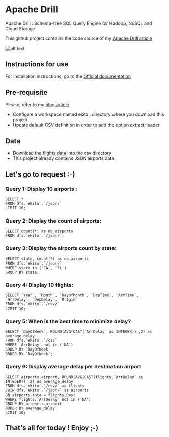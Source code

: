 # Apache Drill
Apache Drill : Schema-free SQL Query Engine for Hadoop, NoSQL and Cloud Storage

This github project contains the code source of my [Apache Drill article](https://www.ekito.fr/people/drill/)

![alt text][logo]

[logo]: https://mapr.com/en/blog/importance-apache-drill-big-data-ecosystem/assets/drill-logo-400_5.png "Apache Drill"

## Instructions for use

For installation instructions, go to the [Official documentation](https://drill.apache.org/docs/installing-drill-in-embedded-mode)

## Pre-requisite
Please, refer to my [blog article](https://www.ekito.fr/people/drill/)
- Configure a workspace named ekito : directory where you download this project
- Update default CSV definition in order to add the option extractHeader

## Data
- Download the [flights data](http://stat-computing.org/dataexpo/2009/) into the csv directory
- This project already contains JSON airports data.

## Let's go to request :-)

### Query 1: Display 10 airports :
```
SELECT *
FROM dfs.`ekito`.`/json/`
LIMIT 10;
```

### Query 2: Display the count of airports:
```
SELECT count(*) as nb_airports
FROM dfs.`ekito`.`/json/`;
```

### Query 3: Display the  airports count by state:
```
SELECT state, count(*) as nb_airports
FROM dfs.`ekito`.`/json/`
WHERE state in ('CA', 'FL')
GROUP BY state;
```


### Query 4: Display 10 flights:
```
SELECT `Year`, `Month`, `DayofMonth`, `DepTime`, `ArrTime`, `ArrDelay`, `DepDelay`, `Origin`
FROM dfs.`ekito`.`/csv/`
LIMIT 10;
```


### Query 5: When is the best time to minimize delay?
```
SELECT `DayOfWeek`, ROUND(AVG(CAST(`ArrDelay` as INTEGER)) ,2) as average_delay
FROM dfs.`ekito`.`/csv`
WHERE `ArrDelay` not in ('NA')
GROUP BY `DayOfWeek`
ORDER BY `DayOfWeek`;
```


### Query 6: Display average delay per destination airport
```
SELECT airports.airport, ROUND(AVG(CAST(flights.`ArrDelay` as INTEGER)) ,2) as average_delay
FROM dfs.`ekito`.`/csv/` as flights
JOIN dfs.`ekito`.`/json/` as airports
ON airports.iata = flights.Dest
WHERE flights.`ArrDelay` not in ('NA')
GROUP BY airports.airport
ORDER BY average_delay
LIMIT 10;
```

## That's all for today ! Enjoy ;-)
